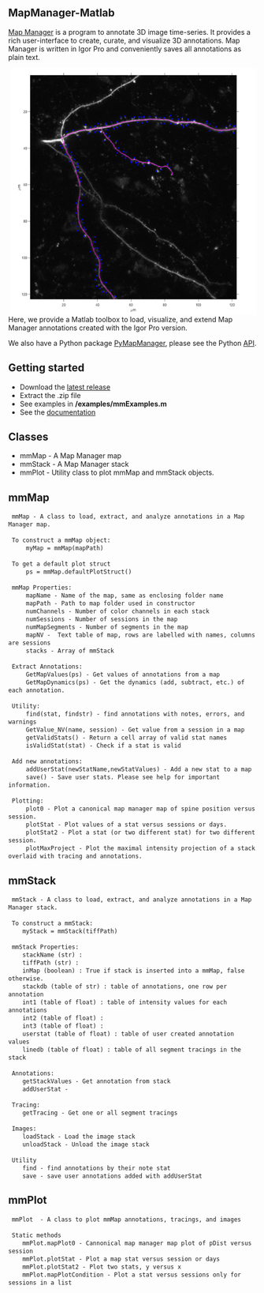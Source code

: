 ## MapManager-Matlab

[Map Manager][5] is a program to annotate 3D image time-series. It provides a rich user-interface to create, curate, and visualize 3D annotations. Map Manager is written in Igor Pro and conveniently saves all annotations as plain text.

<IMG align="right" SRC="images/mmExamples_13.png" width=500 height=500>

Here, we provide a Matlab toolbox to load, visualize, and extend Map Manager annotations created with the Igor Pro version.

We also have a Python package [PyMapManager][3], please see the Python [API][4]. 

## Getting started
 
 - Download the [latest release][1]
 - Extract the .zip file
 - See examples in **/examples/mmExamples.m**
 - See the [documentation][2]

## Classes

 - mmMap - A Map Manager map
 - mmStack - A Map Manager stack
 - mmPlot - Utility class to plot mmMap and mmStack objects.

## mmMap
```
 mmMap - A class to load, extract, and analyze annotations in a Map Manager map.
 
 To construct a mmMap object:
     myMap = mmMap(mapPath)
 
 To get a default plot struct
     ps = mmMap.defaultPlotStruct()
 
 mmMap Properties:
     mapName - Name of the map, same as enclosing folder name
     mapPath - Path to map folder used in constructor
     numChannels - Number of color channels in each stack
     numSessions - Number of sessions in the map
     numMapSegments - Number of segments in the map
     mapNV -  Text table of map, rows are labelled with names, columns are sessions
     stacks - Array of mmStack
 
 Extract Annotations:
     GetMapValues(ps) - Get values of annotations from a map
     GetMapDynamics(ps) - Get the dynamics (add, subtract, etc.) of each annotation.
 
 Utility:
     find(stat, findstr) - find annotations with notes, errors, and warnings
     GetValue_NV(name, session) - Get value from a session in a map
     getValidStats() - Return a cell array of valid stat names
     isValidStat(stat) - Check if a stat is valid
 
 Add new annotations:
     addUserStat(newStatName,newStatValues) - Add a new stat to a map
     save() - Save user stats. Please see help for important information.
 
 Plotting:
     plot0 - Plot a canonical map manager map of spine position versus session.
     plotStat - Plot values of a stat versus sessions or days.
     plotStat2 - Plot a stat (or two different stat) for two different session.
     plotMaxProject - Plot the maximal intensity projection of a stack overlaid with tracing and annotations.
```
## mmStack

```
 mmStack - A class to load, extract, and analyze annotations in a Map Manager stack.
 
 To construct a mmStack:
    myStack = mmStack(tiffPath)
 
 mmStack Properties:
    stackName (str) :
    tiffPath (str) :
    inMap (boolean) : True if stack is inserted into a mmMap, false otherwise.
    stackdb (table of str) : table of annotations, one row per annotation
    int1 (table of float) : table of intensity values for each annotations
    int2 (table of float) :
    int3 (table of float) :
    userstat (table of float) : table of user created annotation values
    linedb (table of float) : table of all segment tracings in the stack
 
 Annotations:
    getStackValues - Get annotation from stack
    addUserStat - 
 
 Tracing:
    getTracing - Get one or all segment tracings
 
 Images:
    loadStack - Load the image stack
    unloadStack - Unload the image stack
 
 Utility
    find - find annotations by their note stat
    save - save user annotations added with addUserStat
```

## mmPlot
```
 mmPlot  - A class to plot mmMap annotations, tracings, and images
 
 Static methods
    mmPlot.mapPlot0 - Cannonical map manager map plot of pDist versus session
    mmPlot.plotStat - Plot a map stat versus session or days
    mmPlot.plotStat2 - Plot two stats, y versus x
    mmPlot.mapPlotCondition - Plot a stat versus sessions only for sessions in a list
```

[1]: https://github.com/cudmore/MapManager-Matlab/releases
[2]: http://htmlpreview.github.io/?https://github.com/cudmore/MapManager-Matlab/blob/master/docs/mmExamples.html
[3]: https://github.com/cudmore/PyMapManager
[4]: http://blog.cudmore.io/PyMapManager/
[5]: http://blog.cudmore.io/mapmanager/

